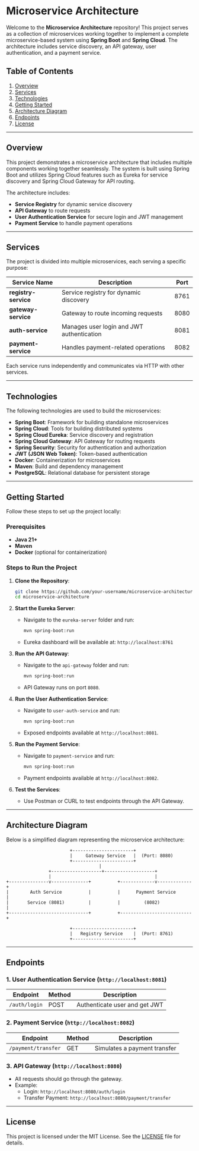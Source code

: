 # Microservice Architecture

Welcome to the **Microservice Architecture** repository! This project serves as a collection of microservices working together to implement a complete microservice-based system using **Spring Boot** and **Spring Cloud**. The architecture includes service discovery, an API gateway, user authentication, and a payment service.

## Table of Contents

1. [Overview](#overview)
2. [Services](#services)
3. [Technologies](#technologies)
4. [Getting Started](#getting-started)
5. [Architecture Diagram](#architecture-diagram)
6. [Endpoints](#endpoints)
7. [License](#license)

---

## Overview

This project demonstrates a microservice architecture that includes multiple components working together seamlessly. The system is built using Spring Boot and utilizes Spring Cloud features such as Eureka for service discovery and Spring Cloud Gateway for API routing.

The architecture includes:

- **Service Registry** for dynamic service discovery
- **API Gateway** to route requests
- **User Authentication Service** for secure login and JWT management
- **Payment Service** to handle payment operations

---

## Services

The project is divided into multiple microservices, each serving a specific purpose:

| Service Name          | Description                               | Port |
| --------------------- | ----------------------------------------- | ---- |
| **registry-service**     | Service registry for dynamic discovery    | 8761 |
| **gateway-service**       | Gateway to route incoming requests        | 8080 |
| **auth-service** | Manages user login and JWT authentication | 8081 |
| **payment-service**   | Handles payment-related operations        | 8082 |

Each service runs independently and communicates via HTTP with other services.

---

## Technologies

The following technologies are used to build the microservices:

- **Spring Boot**: Framework for building standalone microservices
- **Spring Cloud**: Tools for building distributed systems
- **Spring Cloud Eureka**: Service discovery and registration
- **Spring Cloud Gateway**: API Gateway for routing requests
- **Spring Security**: Security for authentication and authorization
- **JWT (JSON Web Token)**: Token-based authentication
- **Docker**: Containerization for microservices
- **Maven**: Build and dependency management
- **PostgreSQL**: Relational database for persistent storage

---

## Getting Started

Follow these steps to set up the project locally:

### Prerequisites

- **Java 21+**
- **Maven**
- **Docker** (optional for containerization)

### Steps to Run the Project

1. **Clone the Repository**:

   ```bash
   git clone https://github.com/your-username/microservice-architecture.git
   cd microservice-architecture
   ```

2. **Start the Eureka Server**:

   - Navigate to the `eureka-server` folder and run:
     ```bash
     mvn spring-boot:run
     ```
   - Eureka dashboard will be available at: `http://localhost:8761`

3. **Run the API Gateway**:

   - Navigate to the `api-gateway` folder and run:
     ```bash
     mvn spring-boot:run
     ```
   - API Gateway runs on port `8080`.

4. **Run the User Authentication Service**:

   - Navigate to `user-auth-service` and run:
     ```bash
     mvn spring-boot:run
     ```
   - Exposed endpoints available at `http://localhost:8081`.

5. **Run the Payment Service**:

   - Navigate to `payment-service` and run:
     ```bash
     mvn spring-boot:run
     ```
   - Payment endpoints available at `http://localhost:8082`.

6. **Test the Services**:

   - Use Postman or CURL to test endpoints through the API Gateway.

---

## Architecture Diagram

Below is a simplified diagram representing the microservice architecture:

```
                        +-----------------------+
                        |     Gateway Service   |  (Port: 8080)
                        +-----------------------+
                                   |
                +-------------------+-------------------+
                |                                       |
+---------------v--------------+          +-------------v-------------+
|        Auth Service          |          |      Payment Service      |
|       Service (8081)         |          |         (8082)            |
+------------------------------+          +---------------------------+
                                   
                        +-----------------------+
                        |   Registry Service    |  (Port: 8761)
                        +-----------------------+
```

---

## Endpoints

### 1. **User Authentication Service** (`http://localhost:8081`)

| Endpoint      | Method | Description                   |
| ------------- | ------ | ----------------------------- |
| `/auth/login` | POST   | Authenticate user and get JWT |

### 2. **Payment Service** (`http://localhost:8082`)

| Endpoint            | Method | Description                  |
| ------------------- | ------ | ---------------------------- |
| `/payment/transfer` | GET    | Simulates a payment transfer |

### 3. **API Gateway** (`http://localhost:8080`)

- All requests should go through the gateway.
- Example:
  - Login: `http://localhost:8080/auth/login`
  - Transfer Payment: `http://localhost:8080/payment/transfer`

---

## License

This project is licensed under the MIT License. See the [LICENSE](LICENSE) file for details.

